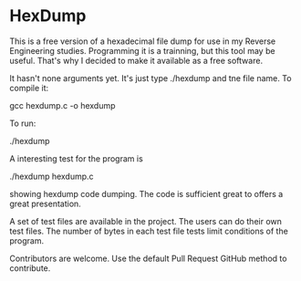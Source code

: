 # HexDump

This is a free version of a hexadecimal file dump for use in my Reverse Engineering studies. 
Programming it is a trainning, but this tool may be useful. That's why I decided to make it 
available as a free software.

It hasn't none arguments yet. It's just type ./hexdump and tne file name. To compile it:

gcc hexdump.c -o hexdump

To run:

./hexdump <filename>

A interesting test for the program is 

./hexdump hexdump.c

showing hexdump code dumping. The code is sufficient great to offers a great presentation.

A set of test files are available in the project. The users can do their own test files.
The number of bytes in each test file tests limit conditions of the program.

Contributors are welcome. Use the default Pull Request GitHub method to contribute.
